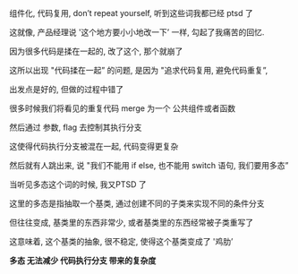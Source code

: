 组件化, 代码复用, don’t repeat yourself, 听到这些词我都已经 ptsd 了

这就像, 产品经理说 '这个地方要小小地改一下’ 一样, 勾起了我痛苦的回忆.

因为很多代码是揉在一起的, 改了这个, 那个就崩了

这所以出现 "代码揉在一起” 的问题, 是因为 "追求代码复用, 避免代码重复”, 

出发点是好的, 但做的过程中错了

很多时候我们将看见的重复代码 merge 为一个 公共组件或者函数

然后通过 参数, flag 去控制其执行分支

这使得代码执行分支被混在一起, 代码变得更复杂

然后就有人跳出来, 说 "我们不能用 if else, 也不能用 switch 语句, 我们要用多态”

当听见多态这个词的时候, 我又PTSD 了

这里的多态是指抽取一个基类, 通过创建不同的子类来实现不同的条件分支

但往往变成, 基类里的东西非常少, 或者基类里的东西经常被子类重写了

这意味着, 这个基类的抽象, 很不稳定, 使得这个基类变成了 '鸡肋’

**多态 无法减少 代码执行分支 带来的复杂度**
